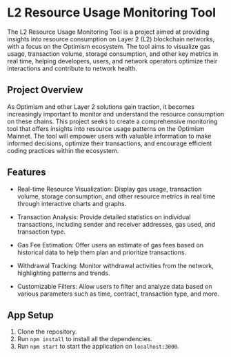 # L2 Resource Usage Monitoring Tool

The L2 Resource Usage Monitoring Tool is a project aimed at providing insights into resource consumption on Layer 2 (L2) blockchain networks, with a focus on the Optimism ecosystem. The tool aims to visualize gas usage, transaction volume, storage consumption, and other key metrics in real time, helping developers, users, and network operators optimize their interactions and contribute to network health.

## Project Overview

As Optimism and other Layer 2 solutions gain traction, it becomes increasingly important to monitor and understand the resource consumption on these chains. This project seeks to create a comprehensive monitoring tool that offers insights into resource usage patterns on the Optimism Mainnet. The tool will empower users with valuable information to make informed decisions, optimize their transactions, and encourage efficient coding practices within the ecosystem.

## Features

- Real-time Resource Visualization: Display gas usage, transaction volume, storage consumption, and other resource metrics in real time through interactive charts and graphs.

- Transaction Analysis: Provide detailed statistics on individual transactions, including sender and receiver addresses, gas used, and transaction type.

- Gas Fee Estimation: Offer users an estimate of gas fees based on historical data to help them plan and prioritize transactions.

- Withdrawal Tracking: Monitor withdrawal activities from the network, highlighting patterns and trends.

- Customizable Filters: Allow users to filter and analyze data based on various parameters such as time, contract, transaction type, and more.


## App Setup

1. Clone the repository.
2. Run `npm install` to install all the dependencies.
3. Run `npm start` to start the application on `localhost:3000`.


